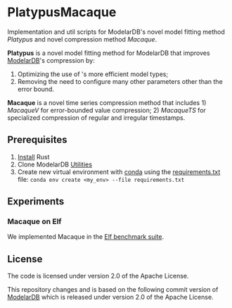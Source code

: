 # PlatypusMacaque
Implementation and util scripts for ModelarDB's novel model fitting method _Platypus_ and novel compression method _Macaque_. 

__Platypus__ is a novel model fitting method for ModelarDB that improves [ModelarDB](https://github.com/ModelarData/ModelarDB-RS)'s compression by:
1. Optimizing the use of 's more efficient model types;
2. Removing the need to configure many other parameters other than the error bound. 

__Macaque__ is a novel time series compression method that includes 1) _MacaqueV_ for error-bounded value compression; 2) _MacaqueTS_ for specialized compression of regular and irregular timestamps.

## Prerequisites
1. [Install](https://www.rust-lang.org/tools/install) Rust
2. Clone ModelarDB [Utilities](https://github.com/ModelarData/Utilities)
3. Create new virtual environment with [conda](https://www.anaconda.com/download/success) using the [requirements.txt](requirements.txt) file: `conda env create <my_env> --file requirements.txt`

## Experiments


### Macaque on Elf
We implemented Macaque in the [Elf benchmark suite](https://github.com/Spatio-Temporal-Lab/elf).


## License
The code is licensed under version 2.0 of the Apache License.

This repository changes and is based on the following commit version of [ModelarDB](https://github.com/ModelarData/ModelarDB-RS/pull/287) which is released under version 2.0 of the Apache License.

